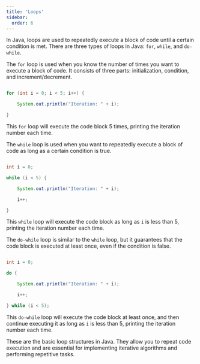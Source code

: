 ```yaml
---
title: 'Loops'
sidebar:
  order: 6
---
```


 

In Java, loops are used to repeatedly execute a block of code until a certain condition is met. There are three types of loops in Java: `for`, `while`, and `do-while`.





The `for` loop is used when you know the number of times you want to execute a block of code. It consists of three parts: initialization, condition, and increment/decrement.



```java

for (int i = 0; i < 5; i++) {

    System.out.println("Iteration: " + i);

}

```



This `for` loop will execute the code block 5 times, printing the iteration number each time.





The `while` loop is used when you want to repeatedly execute a block of code as long as a certain condition is true.



```java

int i = 0;

while (i < 5) {

    System.out.println("Iteration: " + i);

    i++;

}

```



This `while` loop will execute the code block as long as `i` is less than 5, printing the iteration number each time.





The `do-while` loop is similar to the `while` loop, but it guarantees that the code block is executed at least once, even if the condition is false.



```java

int i = 0;

do {

    System.out.println("Iteration: " + i);

    i++;

} while (i < 5);

```



This `do-while` loop will execute the code block at least once, and then continue executing it as long as `i` is less than 5, printing the iteration number each time.



These are the basic loop structures in Java. They allow you to repeat code execution and are essential for implementing iterative algorithms and performing repetitive tasks.
